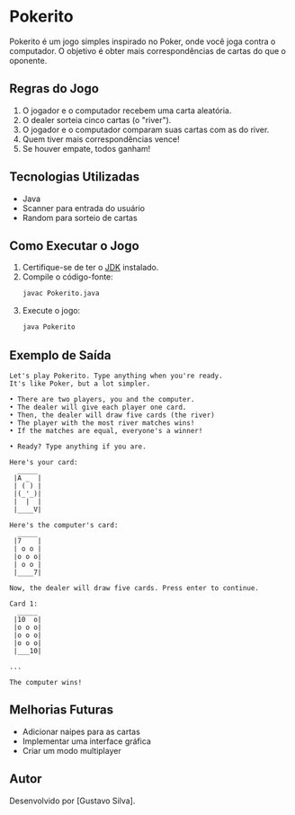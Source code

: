 # Pokerito

Pokerito é um jogo simples inspirado no Poker, onde você joga contra o computador. O objetivo é obter mais correspondências de cartas do que o oponente.

## Regras do Jogo

1. O jogador e o computador recebem uma carta aleatória.
2. O dealer sorteia cinco cartas (o "river").
3. O jogador e o computador comparam suas cartas com as do river.
4. Quem tiver mais correspondências vence!
5. Se houver empate, todos ganham!

## Tecnologias Utilizadas

- Java
- Scanner para entrada do usuário
- Random para sorteio de cartas

## Como Executar o Jogo

1. Certifique-se de ter o [JDK](https://www.oracle.com/java/technologies/javase-downloads.html) instalado.
2. Compile o código-fonte:
   ```sh
   javac Pokerito.java
   ```
3. Execute o jogo:
   ```sh
   java Pokerito
   ```

## Exemplo de Saída

```
Let's play Pokerito. Type anything when you're ready.
It's like Poker, but a lot simpler.

• There are two players, you and the computer.
• The dealer will give each player one card.
• Then, the dealer will draw five cards (the river)
• The player with the most river matches wins!
• If the matches are equal, everyone's a winner!

• Ready? Type anything if you are.

Here's your card:
  _____
 |A _  |
 | ( ) |
 |(_'_)|
 |  |  |
 |____V|

Here's the computer's card:
  _____
 |7    |
 | o o |
 |o o o|
 | o o |
 |____7|

Now, the dealer will draw five cards. Press enter to continue.

Card 1:
  _____
 |10  o|
 |o o o|
 |o o o|
 |o o o|
 |___10|

...

The computer wins!
```

## Melhorias Futuras

- Adicionar naipes para as cartas
- Implementar uma interface gráfica
- Criar um modo multiplayer

## Autor
Desenvolvido por [Gustavo Silva].

